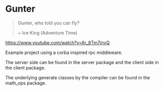 # Gunter
> Gunter, who told you can fly?
>
> ~ Ice King (Adventure Time)

https://www.youtube.com/watch?v=Ar_8Tm7jnyQ

Example project using a corba inspired rpc middleware.

The server side can be found in the server package and the client side in the client package.

The underlying generate classes by the compiler can be found in the math_ops package.
